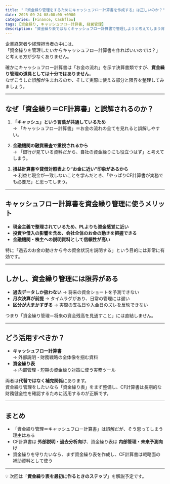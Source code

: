 ```yaml
---
title: "『資金繰り管理をするためにキャッシュフロー計算書を作成する』は正しいのか？"
date: 2025-09-24 08:00:00 +0900
categories: [Finance, Cashflow]
tags: [資金繰り, キャッシュフロー計算書, 経営管理]
description: "資金繰り表ではなくキャッシュフロー計算書で管理しようと考えてしまう背景と、そのメリット・限界を整理します。"
---
```


企業経営者や経理担当者の中には、  
「資金繰りを管理したいからキャッシュフロー計算書を作ればいいのでは？」  
と考える方が少なくありません。  

確かにキャッシュフロー計算書は「お金の流れ」を示す決算書類ですが、**資金繰り管理の道具としては十分ではありません**。  
なぜこうした誤解が生まれるのか、そして実際に使える部分と限界を整理してみましょう。

---

## なぜ「資金繰り＝CF計算書」と誤解されるのか？
1. **「キャッシュ」という言葉が共通しているため**  
   → 「キャッシュフロー計算書」＝お金の流れの全てを見れると誤解しやすい。  

2. **金融機関の融資審査で重視されるから**  
   → 「銀行が見ている資料だから、自社の資金繰りにも役立つはず」と考えてしまう。  

3. **損益計算書や貸借対照表より“お金に近い”印象があるから**  
   → 利益と現金が一致しないことを学んだとき、「やっぱりCF計算書が実務でも必要だ」と思ってしまう。  

---

## キャッシュフロー計算書を資金繰り管理に使うメリット
- **現金主義で整理されているため、PLよりも資金感覚に近い**  
- **投資や借入の影響を含め、会社全体のお金の動きを把握できる**  
- **金融機関・株主への説明資料として信頼性が高い**  

特に「過去のお金の動きから今の資金状況を説明する」という目的には非常に有効です。  

---

## しかし、資金繰り管理には限界がある
- **過去データしか扱わない** → 将来の資金ショートを予測できない  
- **月次決算が前提** → タイムラグがあり、日常の管理には遅い  
- **区分が大まかすぎる** → 実際の支払日や入金日のズレを反映できない  

つまり「資金繰り管理＝将来の資金残高を見通すこと」には直結しません。

---

## どう活用すべきか？
- **キャッシュフロー計算書**  
  → 外部説明・財務戦略の全体像を掴む資料  
- **資金繰り表**  
  → 内部管理・短期の資金繰り対策に使う実務ツール  

両者は**代替ではなく補完関係**にあります。  
資金繰り管理をしたいなら「資金繰り表」をまず整備し、CF計算書は長期的な財務健全性を確認するために活用するのが正解です。

---

## まとめ
- 「資金繰り管理＝キャッシュフロー計算書」は誤解だが、そう思ってしまう理由はある  
- CF計算書は **外部説明・過去分析向け**、資金繰り表は **内部管理・未来予測向け**  
- 資金繰りを守りたいなら、まず資金繰り表を作成し、CF計算書は戦略面の補助資料として使う  

---

💡 次回は「**資金繰り表を最初に作るときのステップ**」を解説予定です。  
